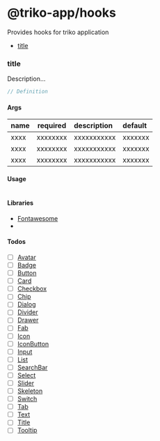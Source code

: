 # @triko-app/hooks
Provides hooks for triko application
* [title](#title)

### title
Description...

```ts
// Definition
```

#### Args
| name | required | description | default |
| :--  | :--:     | :--         | :--     |
| xxxx | xxxxxxxx | xxxxxxxxxxx | xxxxxxx |
| xxxx | xxxxxxxx | xxxxxxxxxxx | xxxxxxx |
| xxxx | xxxxxxxx | xxxxxxxxxxx | xxxxxxx |

#### Usage

```tsx
```

#### Libraries
- [Fontawesome](https://fontawesome.com/docs/web/use-with/react-native/)
- 

#### Todos
- [ ] [Avatar](https://github.com/alejandro-devop/rn-components/issues/1)
- [ ] [Badge](https://github.com/alejandro-devop/rn-components/issues/2)
- [ ] [Button](https://github.com/alejandro-devop/rn-components/issues/3)
- [ ] [Card](https://github.com/alejandro-devop/rn-components/issues/4)
- [ ] [Checkbox](https://github.com/alejandro-devop/rn-components/issues/5)
- [ ] [Chip](https://github.com/alejandro-devop/rn-components/issues/6)
- [ ] [Dialog](https://github.com/alejandro-devop/rn-components/issues/7)
- [ ] [Divider](https://github.com/alejandro-devop/rn-components/issues/8)
- [ ] [Drawer](https://github.com/alejandro-devop/rn-components/issues/9)
- [ ] [Fab](https://github.com/alejandro-devop/rn-components/issues/10)
- [ ] [Icon](https://github.com/alejandro-devop/rn-components/issues/11)
- [ ] [IconButton](https://github.com/alejandro-devop/rn-components/issues/12)
- [ ] [Input](https://github.com/alejandro-devop/rn-components/issues/13)
- [ ] [List](https://github.com/alejandro-devop/rn-components/issues/14)
- [ ] [SearchBar](https://github.com/alejandro-devop/rn-components/issues/15)
- [ ] [Select](https://github.com/alejandro-devop/rn-components/issues/16)
- [ ] [Slider](https://github.com/alejandro-devop/rn-components/issues/17)
- [ ] [Skeleton](https://github.com/alejandro-devop/rn-components/issues/18)
- [ ] [Switch](https://github.com/alejandro-devop/rn-components/issues/19)
- [ ] [Tab](https://github.com/alejandro-devop/rn-components/issues/20)
- [ ] [Text](https://github.com/alejandro-devop/rn-components/issues/21)
- [ ] [Title](https://github.com/alejandro-devop/rn-components/issues/22)
- [ ] [Tooltip](https://github.com/alejandro-devop/rn-components/issues/23)